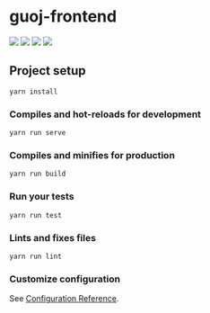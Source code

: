 # guoj-frontend

![](https://img.shields.io/github/issues/quank123wip/GuOJFrontend)
![](https://img.shields.io/github/forks/quank123wip/GuOJFrontend)
![](https://img.shields.io/github/stars/quank123wip/GuOJFrontend)
![](https://img.shields.io/github/license/quank123wip/GuOJFrontend)
## Project setup
```
yarn install
```

### Compiles and hot-reloads for development
```
yarn run serve
```

### Compiles and minifies for production
```
yarn run build
```

### Run your tests
```
yarn run test
```

### Lints and fixes files
```
yarn run lint
```

### Customize configuration
See [Configuration Reference](https://cli.vuejs.org/config/).
